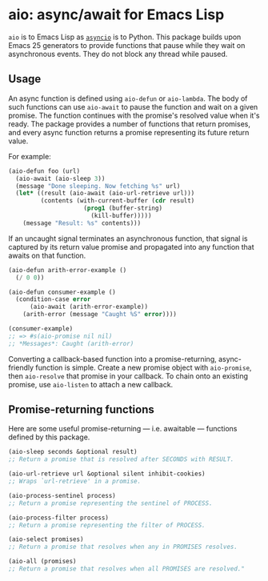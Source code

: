 # aio: async/await for Emacs Lisp

`aio` is to Emacs Lisp as [`asyncio`][asyncio] is to Python. This
package builds upon Emacs 25 generators to provide functions that
pause while they wait on asynchronous events. They do not block any
thread while paused.

## Usage

An async function is defined using `aio-defun` or `aio-lambda`. The
body of such functions can use `aio-await` to pause the function and
wait on a given promise. The function continues with the promise's
resolved value when it's ready. The package provides a number of
functions that return promises, and every async function returns a
promise representing its future return value.

For example:

```el
(aio-defun foo (url)
  (aio-await (aio-sleep 3))
  (message "Done sleeping. Now fetching %s" url)
  (let* ((result (aio-await (aio-url-retrieve url)))
         (contents (with-current-buffer (cdr result)
                     (prog1 (buffer-string)
                       (kill-buffer)))))
    (message "Result: %s" contents)))
```

If an uncaught signal terminates an asynchronous function, that signal
is captured by its return value promise and propagated into any
function that awaits on that function.

```el
(aio-defun arith-error-example ()
  (/ 0 0))

(aio-defun consumer-example ()
  (condition-case error
      (aio-await (arith-error-example))
    (arith-error (message "Caught %S" error))))

(consumer-example)
;; => #s(aio-promise nil nil)
;; *Messages*: Caught (arith-error)
```

Converting a callback-based function into a promise-returning,
async-friendly function is simple. Create a new promise object with
`aio-promise`, then `aio-resolve` that promise in your callback. To
chain onto an existing promise, use `aio-listen` to attach a new
callback.

## Promise-returning functions

Here are some useful promise-returning — i.e. awaitable — functions
defined by this package.

```el
(aio-sleep seconds &optional result)
;; Return a promise that is resolved after SECONDS with RESULT.

(aio-url-retrieve url &optional silent inhibit-cookies)
;; Wraps `url-retrieve' in a promise.

(aio-process-sentinel process)
;; Return a promise representing the sentinel of PROCESS.

(aio-process-filter process)
;; Return a promise representing the filter of PROCESS.

(aio-select promises)
;; Return a promise that resolves when any in PROMISES resolves.

(aio-all (promises)
;; Return a promise that resolves when all PROMISES are resolved."
```


[asyncio]: https://docs.python.org/3/library/asyncio.html
